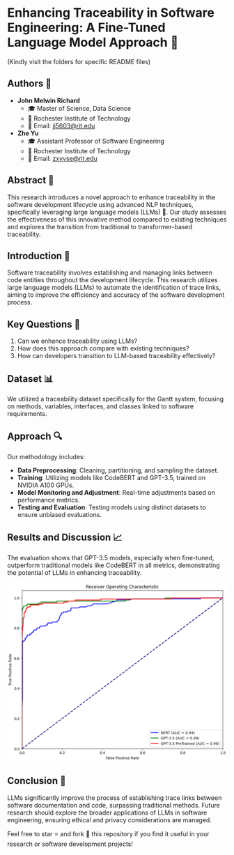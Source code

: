 
# Enhancing Traceability in Software Engineering: A Fine-Tuned Language Model Approach 🚀
(Kindly visit the folders for specific README files)
## Authors 📝
- **John Melwin Richard**
  - 🎓 Master of Science, Data Science
  - 🏫 Rochester Institute of Technology
  - 📧 Email: jj5603@rit.edu
- **Zhe Yu**
  - 🎓 Assistant Professor of Software Engineering
  - 🏫 Rochester Institute of Technology
  - 📧 Email: zxyvse@rit.edu

## Abstract 📝
This research introduces a novel approach to enhance traceability in the software development lifecycle using advanced NLP techniques, specifically leveraging large language models (LLMs) 🤖. Our study assesses the effectiveness of this innovative method compared to existing techniques and explores the transition from traditional to transformer-based traceability.

## Introduction 📘
Software traceability involves establishing and managing links between code entities throughout the development lifecycle. This research utilizes large language models (LLMs) to automate the identification of trace links, aiming to improve the efficiency and accuracy of the software development process.

## Key Questions 🤔
1. Can we enhance traceability using LLMs?
2. How does this approach compare with existing techniques?
3. How can developers transition to LLM-based traceability effectively?

## Dataset 📊
We utilized a traceability dataset specifically for the Gantt system, focusing on methods, variables, interfaces, and classes linked to software requirements.

## Approach 🔍
Our methodology includes:
- **Data Preprocessing**: Cleaning, partitioning, and sampling the dataset.
- **Training**: Utilizing models like CodeBERT and GPT-3.5, trained on NVIDIA A100 GPUs.
- **Model Monitoring and Adjustment**: Real-time adjustments based on performance metrics.
- **Testing and Evaluation**: Testing models using distinct datasets to ensure unbiased evaluations.

## Results and Discussion 📈
The evaluation shows that GPT-3.5 models, especially when fine-tuned, outperform traditional models like CodeBERT in all metrics, demonstrating the potential of LLMs in enhancing traceability.

![ROC](/Results/ROC.png)


## Conclusion 🎯
LLMs significantly improve the process of establishing trace links between software documentation and code, surpassing traditional methods. Future research should explore the broader applications of LLMs in software engineering, ensuring ethical and privacy considerations are managed.

Feel free to star ⭐ and fork 🍴 this repository if you find it useful in your research or software development projects!

